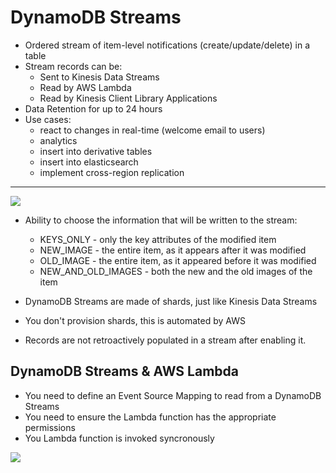 # DynamoDB Streams

- Ordered stream of item-level notifications (create/update/delete) in a table
- Stream records can be:
    - Sent to Kinesis Data Streams
    - Read by AWS Lambda
    - Read by Kinesis Client Library Applications
- Data Retention for up to 24 hours
- Use cases:
    - react to changes in real-time (welcome email to users)
    - analytics
    - insert into derivative tables
    - insert into elasticsearch
    - implement cross-region replication

---

![](2022-05-17-08-07-19.png)

- Ability to choose the information that will be written to the stream:
    - KEYS_ONLY - only the key attributes of the modified item
    - NEW_IMAGE - the entire item, as it appears after it was modified
    - OLD_IMAGE - the entire item, as it appeared before it was modified
    - NEW_AND_OLD_IMAGES - both the new and the old images of the item
- DynamoDB Streams are made of shards, just like Kinesis Data Streams
- You don't provision shards, this is automated by AWS

- Records are not retroactively populated in a stream after enabling it.

## DynamoDB Streams & AWS Lambda

- You need to define an Event Source Mapping to read from a DynamoDB Streams
- You need to ensure the Lambda function has the appropriate permissions
- You Lambda function is invoked syncronously

![](2022-05-17-08-11-21.png)